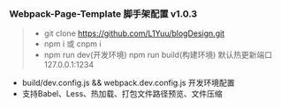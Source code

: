 <h3>Webpack-Page-Template 脚手架配置 v1.0.3</h3>

> + git clone https://github.com/L1Yuu/blogDesign.git
> + npm i  或  cnpm i
> + npm run dev(开发环境)  npm run build(构建环境)  默认热更新端口 127.0.0.1:1234

+ build/dev.config.js && webpack.dev.config.js 开发环境配置
+ 支持Babel、Less、热加载、打包文件路径预览、文件压缩
